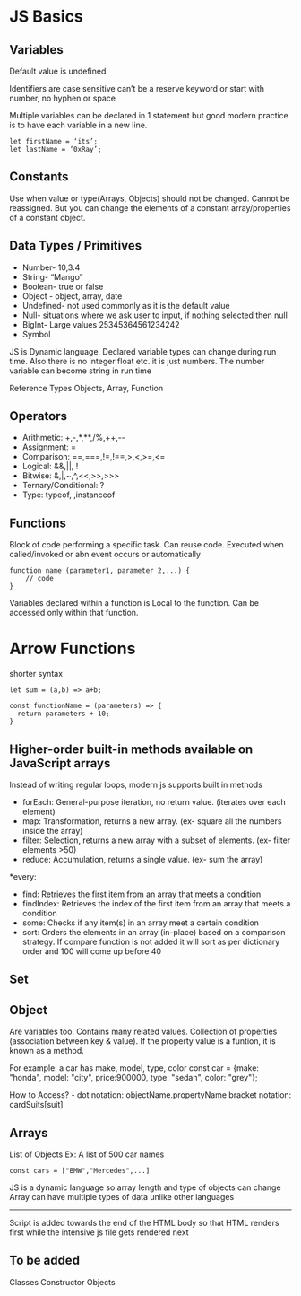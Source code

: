 # JS Basics

## Variables 
Default value is undefined

Identifiers are case sensitive
can’t be a reserve keyword or start with number, no hyphen or space

Multiple variables can be declared in 1 statement but good modern practice is to have each variable in a new line.
```
let firstName = ‘its’;
let lastName = ‘0xRay’;
```

## Constants
Use when value or type(Arrays, Objects) should not be changed.
Cannot be reassigned. 
But you can change the elements of a constant array/properties of a constant object.

## Data Types / Primitives
* Number- 10,3.4
* String- “Mango”
* Boolean- true or false
* Object - object, array, date
* Undefined- not used commonly as it is the default value
* Null- situations where we ask user to input, if nothing selected then null
* BigInt- Large values 25345364561234242
* Symbol

JS is Dynamic language. Declared variable types can change during run time.
Also there is no integer float etc. it is just numbers. 
The number variable can become string in run time

Reference Types
Objects, Array, Function

## Operators
* Arithmetic: +,-,*,**,/%,++,--
* Assignment: =
* Comparison: ==,===,!=,!==,>,<,>=,<=
* Logical: &&,||, !
* Bitwise: &,|,~,^,<<,>>,>>>
* Ternary/Conditional: ?
* Type: typeof, ,instanceof

## Functions
Block of code performing a specific task. Can reuse code. 
Executed when called/invoked or abn event occurs or automatically

```
function name (parameter1, parameter 2,...) {
	// code
}
```
Variables declared within a function is Local to the function. Can be accessed only within that function.

# Arrow Functions
shorter syntax

```
let sum = (a,b) => a+b;
```

```
const functionName = (parameters) => {
  return parameters + 10;
}
```

## Higher-order built-in methods available on JavaScript arrays
Instead of writing regular loops, modern js supports built in methods 
* forEach: General-purpose iteration, no return value. (iterates over each element)
* map: Transformation, returns a new array. (ex- square all the numbers inside the array)
* filter: Selection, returns a new array with a subset of elements. (ex- filter elements >50)
* reduce: Accumulation, returns a single value. (ex- sum the array)

*every:
* find: Retrieves the first item from an array that meets a condition
* findIndex: Retrieves the index of the first item from an array that meets a condition
* some: Checks if any item(s) in an array meet a certain condition
* sort: Orders the elements in an array (in-place) based on a comparison strategy. If compare function is not added it will sort as per dictionary order and 100 will come up before 40

## Set

## Object
Are variables too. Contains many related values. 
Collection of properties (association between key & value). If the property value is a funtion, it is known as a method.

For example: a car has make, model, type, color
const car = {make: "honda", model: "city", price:900000, type: "sedan", color: "grey"};

How to Access? - 
dot notation: objectName.propertyName
bracket notation: cardSuits[suit]

## Arrays
List of Objects
Ex: A list of 500 car names

```
const cars = ["BMW","Mercedes",...]
```

JS is a dynamic language so array length and type of objects can change
Array can have multiple types of data unlike other languages

---
Script is added towards the end of the HTML body so that HTML renders first while the intensive js file gets rendered next

## To be added
Classes
Constructor
Objects


